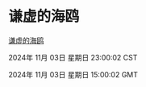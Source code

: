 # 谦虚的海鸥
[谦虚的海鸥](http://219.139.197.74:56308/qxdho/course/base/hotlink/index.php)

2024年 11月 03日 星期日 23:00:02 CST

2024年 11月 03日 星期日 15:00:02 GMT
